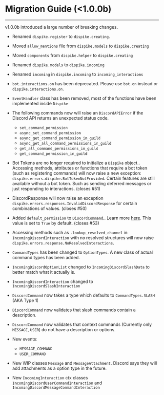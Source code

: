 # Migration Guide (<1.0.0b)
***

v1.0.0b introduced a large number of breaking changes. 

- Renamed ``dispike.register`` to ``dispike.creating``.
- Moved ``allow_mentions`` file from ``dispike.models`` to ``dispike.creating``
- Moved ``components`` from ``dispike.helper`` to ``dispike.creating``
- Renamed ``dispike.models`` to ``dispike.incoming``
- Renamed ``incoming`` in ``dispike.incoming`` to ``incoming_interactions``
- ``bot.interactions.on`` has been deprecated. Please use ``bot.on`` instead or ``dispike.interactions.on``.
- ``EventHandler`` class has been removed, most of the functions have been implemented inside ``Dispike``
- The following commands now will raise an ``DiscordAPIError`` if the Discord API returns an unexpected status code. 
  - ``set_command_permission``
  - ``async_set_command_permission``
  - ``async_get_command_permission_in_guild``
  - ``async_get_all_command_permissions_in_guild``
  - ``get_all_command_permissions_in_guild``
  - ``get_command_permission_in_guild``
- Bot Tokens are no longer required to initialize a ``Dispike`` object.. Accessing methods, attributes or functions that require a bot token (such as registering commands) will now raise a new exception: ``dispike.errors.dispike.BotTokenNotProvided``. Certain features are still available without a bot token. Such as sending deferred messages or just responding to interactions. (closes #51) 
- DiscordResponse will now raise an exception ``dispike.errors.responses.InvalidDiscordResponse`` for certain combinations of values. (closes #50)
- Added ``default_permission`` to ``DiscordCommand``.. Learn more [here](https://discord.com/developers/docs/interactions/slash-commands#permissions). This value is set to ``True`` by default. (closes #53)

- Accessing methods such as ``.lookup_resolved_channel`` in ``IncomingDiscordInteraction`` with no resolved structures will now raise ``dispike.errors.response.NoResolvedInteractions``.

- ``CommandTypes`` has been changed to ``OptionTypes``. A new class of actual command types has been added. 
- ``IncomingDiscordOptionList`` changed to ``IncomingDiscordSlashData`` to better match what it actually is. 
- ``IncomingDiscordInteraction`` changed to ``IncomingDiscordSlashInteraction`` 
- ``DiscordCommand`` now takes a type which defaults to ``CommandTypes.SLASH`` (AKA Type 1) 
- ``DiscordCommand`` now validates that slash commands contain a description. 
- ``DiscordCommand`` now validates that context commands (Currently only ``MESSAGE``, ``USER``) do not have a description or options. 

- New events:  
    - ``MESSAGE_COMMAND``  
    - ``USER_COMMAND``

- New WIP classes ``Message`` and ``MessageAttachment``. Discord says they will add attachments as a option type in the future. 
- New ``IncomingInteraction`` ctx classes ``IncomingDiscordUserCommandInteraction`` and ``IncomingDiscordMessageCommandInteraction`` 